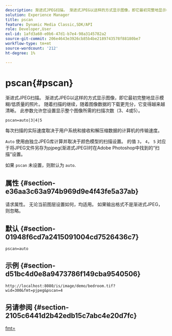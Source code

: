 ```yaml
---
description: 渐进式JPEG扫描。 渐进式JPEG以这样的方式显示图像，即它最初完整地显示模糊/低质量的照片。 随着扫描的继续，随着图像数据的下载更充分，它变得越来越清晰。 此参数允许您设置显示整个图像所需的扫描次数（3、4或5）。
solution: Experience Manager
title: pscan
feature: Dynamic Media Classic,SDK/API
role: Developer,User
exl-id: 1afd3a60-e0b6-47d1-b7e4-98a3145782a2
source-git-commit: 206e4643e3926cb85b4be2189743578f88180be7
workflow-type: tm+mt
source-wordcount: '212'
ht-degree: 1%

---
```


# pscan{#pscan}

渐进式JPEG扫描。 渐进式JPEG以这样的方式显示图像，即它最初完整地显示模糊/低质量的照片。 随着扫描的继续，随着图像数据的下载更充分，它变得越来越清晰。 此参数允许您设置显示整个图像所需的扫描次数（3、4或5）。

`pscan=auto|3|4|5`

每次扫描的实际速度取决于用户系统和接收和解压缩数据的计算机的传输速度。

`Auto` 使用由独立JPEG库计算并取决于颜色模型的扫描设置。 的值 `3`， `4`， `5` 对应于将JPEG文件另存为pjpeg(渐进式JPEG)时在Adobe Photoshop中找到的“扫描”设置。

如果 `pscan` 未设置，则默认为 `auto`.

## 属性 {#section-e36aa3c63a974b969d9e4f43fe5a37ab}

请求属性。 无论当前图层设置如何，均适用。 如果输出格式不是渐进式JPEG，则忽略。

## 默认 {#section-01948f6cd7a2415091004cd7526436c7}

`pscan=auto`

## 示例 {#section-d51bc4d0e8a9473786f149cba9540506}

`http://localhost:8080/is/image/demo/bedroom.tif?wid=300&fmt=pjpeg&pscan=4`

## 另请参阅 {#section-2105c6441d2b42edb15c7abc4e20d7fc}

[fmt=](../../../../../is-api/http-ref/image-serving-api-ref/c-http-protocol-reference/c-command-reference/r-is-http-fmt.md#reference-cdf10043423b45ba9fe15157fb3ae37a)
